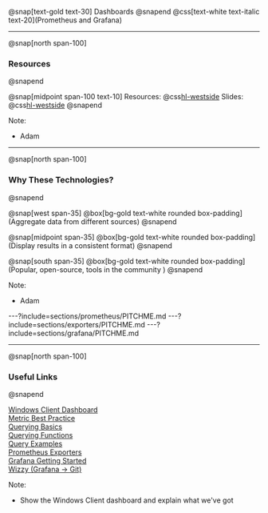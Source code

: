 @snap[text-gold text-30]
Dashboards
@snapend
@css[text-white text-italic text-20](Prometheus and Grafana)

---
@snap[north span-100]
### Resources
@snapend

@snap[midpoint span-100 text-10]
Resources: @css[hl-westside](S:\Development\DashboardResources)
Slides: @css[hl-westside]([https://gitpitch.com/AdamSmith89/<wbr>GrafanaPrometheus-Workshop]())
@snapend

Note:
- Adam

---
@snap[north span-100]
### Why These Technologies?
@snapend

@snap[west span-35]
@box[bg-gold text-white rounded box-padding](Aggregate data from different sources)
@snapend

@snap[midpoint span-35]
@box[bg-gold text-white rounded box-padding](Display results in a consistent format)
@snapend

@snap[south span-35]
@box[bg-gold text-white rounded box-padding](Popular, open-source, tools in the community )
@snapend

Note:
- Adam

---?include=sections/prometheus/PITCHME.md
---?include=sections/exporters/PITCHME.md
---?include=sections/grafana/PITCHME.md

---
@snap[north span-100]
### Useful Links
@snapend

[Windows Client Dashboard](http://prometheus01.btrusteng.com/d/Vw8tZ7OZz/main?orgId=1&refresh=1m)<br>
[Metric Best Practice](https://prometheus.io/docs/practices/naming/)<br>
[Querying Basics](https://prometheus.io/docs/prometheus/latest/querying/basics/)<br>
[Querying Functions](https://prometheus.io/docs/prometheus/latest/querying/functions/)<br>
[Query Examples](https://prometheus.io/docs/prometheus/latest/querying/examples/)<br>
[Prometheus Exporters](https://prometheus.io/docs/instrumenting/exporters/)<br>
[Grafana Getting Started](https://grafana.com/docs/grafana/latest/guides/getting_started/)<br>
[Wizzy (Grafana -> Git)](https://grafana-wizzy.com/home/)

Note:
- Show the Windows Client dashboard and explain what we've got